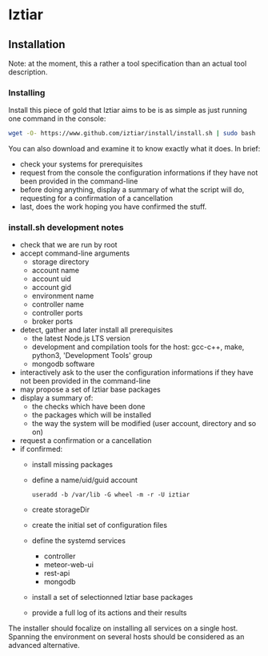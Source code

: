 # Iztiar #

## Installation ##

Note: at the moment, this a rather a tool specification than an actual tool description.

### Installing ###

Install this piece of gold that Iztiar aims to be is as simple as just running one command in the console:

```bash
wget -O- https://www.github.com/iztiar/install/install.sh | sudo bash
```

You can also download and examine it to know exactly what it does. In brief:

- check your systems for prerequisites
- request from the console the configuration informations if they have not been provided in the command-line
- before doing anything, display a summary of what the script will do, requesting for a confirmation of a cancellation
- last, does the work hoping you have confirmed the stuff.

### install.sh development notes ###

- check that we are run by root
- accept command-line arguments
    - storage directory
    - account name
    - account uid
    - account gid
    - environment name
    - controller name
    - controller ports
    - broker ports
- detect, gather and later install all prerequisites
    - the latest Node.js LTS version
    - development and compilation tools for the host: gcc-c++, make, python3, 'Development Tools' group
    - mongodb software
- interactively ask to the user the configuration informations if they have not been provided in the command-line
- may propose a set of Iztiar base packages
- display a summary of:
    - the checks which have been done
    - the packages which will be installed
    - the way the system will be modified (user account, directory and so on)
- request a confirmation or a cancellation
- if confirmed:
    - install missing packages
    - define a name/uid/guid account

        `useradd -b /var/lib -G wheel -m -r -U iztiar`
    - create storageDir
    - create the initial set of configuration files
    - define the systemd services
        - controller
        - meteor-web-ui
        - rest-api
        - mongodb
    - install a set of selectionned Iztiar base packages
    - provide a full log of its actions and their results

The installer should focalize on installing all services on a single host. Spanning the environment on several hosts should be considered as an advanced alternative.
